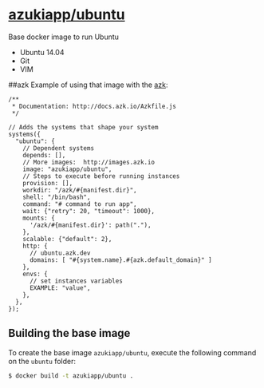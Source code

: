 [azukiapp/ubuntu](https://registry.hub.docker.com/u/azukiapp/ubuntu/)
================

Base docker image to run Ubuntu

- Ubuntu 14.04
- Git
- VIM

##azk
Example of using that image with the [azk](http://azk.io):

```
/**
 * Documentation: http://docs.azk.io/Azkfile.js
 */

// Adds the systems that shape your system
systems({
  "ubuntu": {
    // Dependent systems
    depends: [],
    // More images:  http://images.azk.io
    image: "azukiapp/ubuntu",
    // Steps to execute before running instances
    provision: [],
    workdir: "/azk/#{manifest.dir}",
    shell: "/bin/bash",
    command: "# command to run app",
    wait: {"retry": 20, "timeout": 1000},
    mounts: {
      '/azk/#{manifest.dir}': path("."),
    },
    scalable: {"default": 2},
    http: {
      // ubuntu.azk.dev
      domains: [ "#{system.name}.#{azk.default_domain}" ]
    },
    envs: {
      // set instances variables
      EXAMPLE: "value",
    },
  },
});
```

Building the base image
-----------------------

To create the base image `azukiapp/ubuntu`, execute the following command on the `ubuntu` folder:

```sh
$ docker build -t azukiapp/ubuntu .
```
